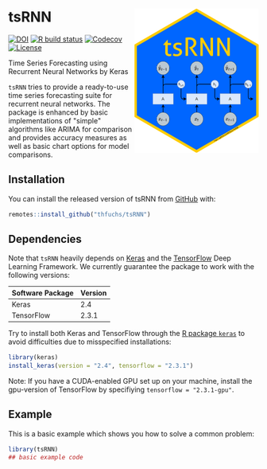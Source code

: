 tsRNN <img src="man/figures/logo.png" align="right" width="250px" />
======================

<!-- badges: start -->
[![DOI](https://zenodo.org/badge/290276771.svg)](https://zenodo.org/badge/latestdoi/290276771)
[![R build status](https://github.com/thfuchs/tsRNN/workflows/R-CMD-check/badge.svg)](https://github.com/thfuchs/tsRNN/actions)
[![Codecov](https://codecov.io/gh/thfuchs/tsRNN/branch/master/graph/badge.svg)](https://codecov.io/gh/thfuchs/tsRNN?branch=master)
[![License](https://img.shields.io/badge/License-MIT-blue.svg)](LICENSE.md)
<!-- badges: end -->

Time Series Forecasting using Recurrent Neural Networks by Keras

`tsRNN` tries to provide a ready-to-use time series forecasting suite for recurrent neural networks. The package is enhanced by basic implementations of "simple" algorithms like ARIMA for comparison and provides accuracy measures as well as basic chart options for model comparisons.  

## Installation

You can install the released version of tsRNN from [GitHub](https://github.com/thfuchs/tsRNN) with:

``` r
remotes::install_github("thfuchs/tsRNN")
```

## Dependencies

Note that `tsRNN` heavily depends on [Keras](https://keras.io/) and the [TensorFlow](https://www.tensorflow.org/) Deep Learning Framework. We currently guarantee the package to work with the following versions:

Software Package | Version
---------------- | --------
Keras            | 2.4
TensorFlow       | 2.3.1

Try to install both Keras and TensorFlow through the [R package `keras`](https://cran.r-project.org/package=keras) to avoid difficulties due to misspecified installations:

``` r
library(keras)
install_keras(version = "2.4", tensorflow = "2.3.1")
```

Note: If you have a CUDA-enabled GPU set up on your machine, install the gpu-version of TensorFlow by specifiying `tensorflow = "2.3.1-gpu"`.

## Example

This is a basic example which shows you how to solve a common problem:

``` r
library(tsRNN)
## basic example code
```
